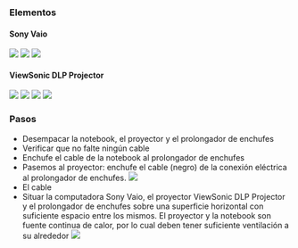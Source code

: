 ### Elementos
#### Sony Vaio
![](images/projector/IMG_1487.jpg)
![](images/projector/IMG_1488.jpg)
![](images/projector/IMG_1489.jpg)
#### ViewSonic DLP Projector
![](images/projector/IMG_1486.jpg)
![](images/projector/IMG_1485.jpg)
![](images/projector/IMG_1484.jpg)
![](images/projector/IMG_1478.jpg)
### Pasos
* Desempacar la notebook, el proyector y el prolongador de enchufes 
* Verificar que no falte ningún cable
* Enchufe el cable de la notebook al prolongador de enchufes
* Pasemos al proyector: enchufe el cable (negro) de la conexión eléctrica al prolongador de enchufes.
![](images/projector/IMG_1486.jpg)
* El cable  
* Situar la computadora Sony Vaio, el proyector ViewSonic DLP Projector y el prolongador de enchufes sobre una superficie horizontal con suficiente espacio entre los mismos. El proyector y la notebook son fuente continua de calor, por lo cual deben tener suficiente ventilación a su alrededor
 ![](images/projector/IMG_1477.jpg)
